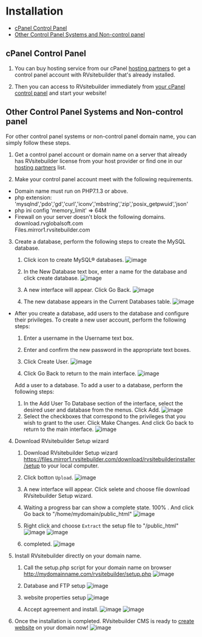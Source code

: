 # Installation

- [cPanel Control Panel](#cpanel-control-panel)
- [Other Control Panel Systems and Non-control panel](#other-control-panel-systems-and-non-control-panel)

## cPanel Control Panel

1. You can buy hosting service from our cPanel [hosting partners](https://rvsitebuilder.com/hosting-partner/) to get a control panel account with RVsitebuilder that's already installed.

2. Then you can access to RVsitebuilder immediately from [your cPanel control panel](https://user.rvsitebuilder.com/docs/7.2/en/create-new-website) and start your website!

## Other Control Panel Systems and Non-control panel

For other control panel systems or non-control panel domain name, you can simply follow these steps.

1. Get a control panel account or domain name on a server that already has RVsitebuilder license from your host provider or find one in our [hosting partners](https://rvsitebuilder.com/hosting-partner/) list.

2. Make your control panel account meet with the following requirements.

- Domain name must run on PHP7.1.3 or above.
- php extension: 'mysqlnd','pdo','gd','curl','iconv','mbstring','zip','posix_getpwuid','json'
- php ini config 'memory_limit' => 64M
- Firewall on your server doesn't block the following domains.  
  download.rvglobalsoft.com  
  Files.mirror1.rvsitebuilder.com

3. Create a database, perform the following steps to create the MySQL database.

   1. Click icon to create MySQL® databases.
      ![image](images/install_nocp/create-db-step1.png)

   2. In the New Database text box, enter a name for the database and click create database.
      ![image](images/install_nocp/create-db-step2.png)

   3. A new interface will appear. Click Go Back.
      ![image](images/install_nocp/create-db-step3.png)

   4. The new database appears in the Current Databases table.
      ![image](images/install_nocp/create-db-step4.png)

- After you create a database, add users to the database and configure their privileges. To create a new user account, perform the following steps:

  1. Enter a username in the Username text box.
  2. Enter and confirm the new password in the appropriate text boxes.
  3. Click Create User.
     ![image](images/install_nocp/create-db-step5.png)

  4. Click Go Back to return to the main interface.
     ![image](images/install_nocp/create-db-step6.png)

  Add a user to a database. To add a user to a database, perform the following steps:

  1. In the Add User To Database section of the interface, select the desired user and database from the menus. Click Add.
     ![image](images/install_nocp/create-db-step7.png)
  2. Select the checkboxes that correspond to the privileges that you wish to grant to the user. Click Make Changes. And click Go back to return to the main interface.
     ![image](images/install_nocp/create-db-step8.png)

4. Download RVsitebuilder Setup wizard

   1. Download RVsitebuilder Setup wizard https://files.mirror1.rvsitebuilder.com/download/rvsitebuilderinstaller/setup to your local computer.
   2. Click botton `Upload`.
      ![image](images/install_nocp/upload1.png)

   3. A new interface will appear. Click selete and choose file download RVsitebuilder Setup wizard.
   4. Waiting a progress bar can show a complete state. 100% . And click Go back to "/home/mydomain/public_html"
      ![image](images/install_nocp/upload2.png)

   5. Right click and choose `Extract` the setup file to "/public_html"
      ![image](images/install_nocp/upload3.png)
      ![image](images/install_nocp/upload4.png)

   6. completed.
      ![image](images/install_nocp/upload5.png)

5. Install RVsitebuilder directly on your domain name.

   1. Call the setup.php script for your domain name on browser http://mydomainname.com/rvsitebuilder/setup.php
      ![image](images/install_nocp/Install-nocp-step1.png)

   2. Database and FTP setup
      ![image](images/install_nocp/Install-nocp-step2.png)

   3. website properties setup
      ![image](images/install_nocp/Install-nocp-step3.png)

   4. Accept agreement and install.
      ![image](images/install_nocp/Install-nocp-step4-1.png)
      ![image](images/install_nocp/Install-nocp-step4-2.png)

6. Once the installation is completed.
   RVsitebuilder CMS is ready to [create website](https://user.rvsitebuilder.com/docs/7.2/en/create-new-website) on your domain now!
   ![image](images/install_nocp/Install-nocp-step-login.png)
